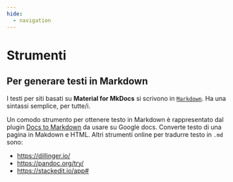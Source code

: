 ```yaml
---
hide:
  - navigation
---
```

# Strumenti

## Per generare testi in Markdown

I testi per siti basati su **Material for MkDocs** si scrivono in [`Markdown`](https://www.wikiwand.com/it/Markdown). Ha una sintassi semplice, per tutte/i.

Un comodo strumento per ottenere testo in Markdown è rappresentato dal plugin [Docs to Markdown](https://workspace.google.com/marketplace/app/docs_to_markdown/700168918607) da usare su Google docs. Converte testo di una pagina in Makdown e HTML.
Altri strumenti online per tradurre testo in `.md` sono:

- <https://dillinger.io/>
- <https://pandoc.org/try/>
- <https://stackedit.io/app#>
